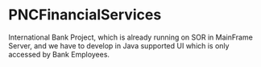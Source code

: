 # PNCFinancialServices
International Bank Project, which is already running on SOR in MainFrame Server, and we have to develop in Java supported UI which is only accessed by  Bank Employees.
